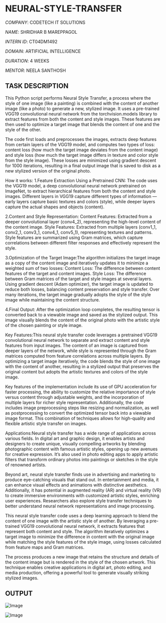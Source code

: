 # NEURAL-STYLE-TRANSFER

*COMPANY*: CODETECH IT SOLUTIONS

*NAME*: SHRIDHAR B MAREPPAGOL

*INTERN ID*: CT04DM1492

*DOMAIN*: ARTIFICIAL INTELLIGENCE

*DURATION*: 4 WEEKS

*MENTOR*: NEELA SANTHOSH

## TASK DESCRIPTION

This Python script performs Neural Style Transfer, a process where the style of one image (like a painting) is combined with the content of another image (like a photo) to generate a new, stylized image. It uses a pre-trained VGG19 convolutional neural network from the torchvision.models library to extract features from both the content and style images. These features are then used to optimize a target image that blends the content of one and the style of the other.

The code first loads and preprocesses the images, extracts deep features from certain layers of the VGG19 model, and computes two types of loss: content loss (how much the target image deviates from the content image) and style loss (how much the target image differs in texture and color style from the style image). These losses are minimized using gradient descent for 1000 iterations, resulting in a final output image that is saved to disk as a new stylized version of the original photo.

How it works: 
1.Feature Extraction Using a Pretrained CNN:
The code uses the VGG19 model, a deep convolutional neural network pretrained on ImageNet, to extract hierarchical features from both the content and style images. Different layers in VGG19 capture different types of information — early layers capture basic textures and colors (style), while deeper layers capture the actual shapes and objects (content).

2.Content and Style Representation:
   Content Features: Extracted from a deeper convolutional layer (conv4_2), representing the high-level content of the content image.
   Style Features: Extracted from multiple layers (conv1_1, conv2_1, conv3_1, conv4_1, conv5_1), representing textures and patterns. Style features are summarized using Gram matrices, which capture correlations                       between different filter responses and effectively represent the style.

3.Optimization of the Target Image:The algorithm initializes the target image as a copy of the content image and iteratively updates it to minimize a weighted sum of two losses:
    Content Loss: The difference between content features of the target and content images.
    Style Loss: The difference between Gram matrices of the target and style images at several layers.
    Using gradient descent (Adam optimizer), the target image is updated to reduce both losses, balancing content preservation and style transfer. Over many iterations, the target image gradually adopts the style of the style image while maintaining the content structure.

4.Final Output:
   After the optimization loop completes, the resulting tensor is converted back to a viewable image and saved as the stylized output. This image visually blends the content of the original photo with the            artistic style of the chosen painting or style image.

Key Features:This neural style transfer code leverages a pretrained VGG19 convolutional neural network to separate and extract content and style features from input images. The content of an image is captured from deeper layers of the network, while style is represented through the Gram matrices computed from feature correlations across multiple layers. By optimizing a target image iteratively, the code blends the style of one image with the content of another, resulting in a stylized output that preserves the original content but adopts the artistic textures and colors of the style image.

Key features of the implementation include its use of GPU acceleration for faster processing, the ability to customize the relative importance of style versus content through adjustable weights, and the incorporation of multiple layers for richer style representation. Additionally, the code includes image preprocessing steps like resizing and normalization, as well as postprocessing to convert the optimized tensor back into a viewable image format. This combination of techniques allows for high-quality and flexible artistic style transfer on images.

Applications:Neural style transfer has a wide range of applications across various fields. In digital art and graphic design, it enables artists and designers to create unique, visually compelling artworks by blending photographic content with famous artistic styles, opening up new avenues for creative expression. It’s also used in photo editing apps to apply artistic filters that transform ordinary photos into paintings or sketches in the style of renowned artists.

Beyond art, neural style transfer finds use in advertising and marketing to produce eye-catching visuals that stand out. In entertainment and media, it can enhance visual effects and animations with distinctive aesthetics. Additionally, it has potential in augmented reality (AR) and virtual reality (VR) to create immersive environments with customized artistic styles, enriching user experiences. Researchers also explore style transfer techniques to better understand neural network representations and image processing.

This neural style transfer code uses a deep learning approach to blend the content of one image with the artistic style of another. By leveraging a pre-trained VGG19 convolutional neural network, it extracts features that represent both content and style. The algorithm iteratively optimizes a target image to minimize the difference in content with the original image while matching the style features of the style image, using losses calculated from feature maps and Gram matrices.

The process produces a new image that retains the structure and details of the content image but is rendered in the style of the chosen artwork. This technique enables creative applications in digital art, photo editing, and media production, offering a powerful tool to generate visually striking stylized images.

## OUTPUT

![Image](https://github.com/user-attachments/assets/1223be14-fd9d-4bc7-a3d4-9d1249664273)

![Image](https://github.com/user-attachments/assets/86d13532-6683-4b80-848e-3c13375d4423)















